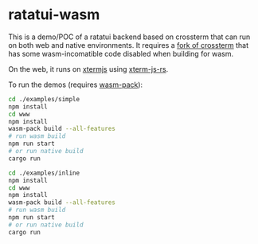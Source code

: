 # ratatui-wasm

This is a demo/POC of a ratatui backend based on crossterm that can run on both web and native environments. It requires a [fork of crossterm](https://github.com/aschey/crossterm/tree/wasm) that has some wasm-incomatible code disabled when building for wasm.

On the web, it runs on [xtermjs](http://xtermjs.org/) using [xterm-js-rs](https://github.com/segeljakt/xterm-js-rs).

To run the demos (requires [wasm-pack](https://github.com/rustwasm/wasm-pack)):

```bash
cd ./examples/simple
npm install
cd www
npm install
wasm-pack build --all-features
# run wasm build
npm run start
# or run native build
cargo run
```

```bash
cd ./examples/inline
npm install
cd www
npm install
wasm-pack build --all-features
# run wasm build
npm run start
# or run native build
cargo run
```